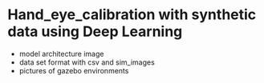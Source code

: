 # Hand_eye_calibration with synthetic data using Deep Learning

- model architecture image
- data set format with csv and sim_images
- pictures of gazebo environments
